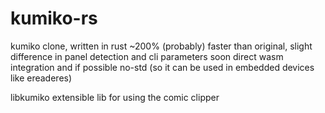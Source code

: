 # kumiko-rs

kumiko clone, written in rust ~200% (probably) faster than original, slight difference in panel detection and cli parameters
soon direct wasm integration and if possible no-std (so it can be used in embedded devices like ereaderes) 

libkumiko
extensible lib for using the comic clipper
